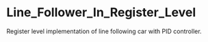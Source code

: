 # Line_Follower_In_Register_Level
 Register level implementation of line following car with PID controller.
